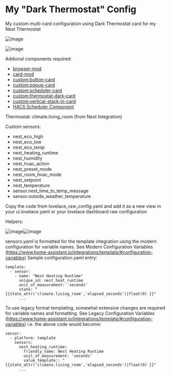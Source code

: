 # My "Dark Thermostat" Config

My custom multi-card configuration using Dark Thermostat card for my Nest Thermostat

![image](https://user-images.githubusercontent.com/49846893/202269236-fb192ab6-2408-492f-ad70-48f9a14e6023.png)

![image](https://user-images.githubusercontent.com/49846893/202269558-de8d2062-2676-4dad-8a66-4575ff07a4b2.png)

Addional components required:
 - [browser-mod](https://github.com/thomasloven/hass-browser_mod)
 - [card-mod](https://github.com/thomasloven/lovelace-card-mod)
 - [custom:button-card](https://github.com/custom-cards/button-card)
 - [custom:popup-card](https://github.com/thomasloven/lovelace-popup-card)
 - [custom:scheduler-card](https://github.com/nielsfaber/scheduler-card)
 - [custom:thermostat-dark-card](https://github.com/ciotlosm/lovelace-thermostat-dark-card)
 - [custom:vertical-stack-in-card](https://github.com/ofekashery/vertical-stack-in-card)
 - [HACS Scheduler Component](https://github.com/nielsfaber/scheduler-component)
 
Thermostat: climate.living_room (from Nest Integration)

Custom sensors:
 - nest_eco_high
 - nest_eco_low
 - nest_eco_temp
 - nest_heating_runtime
 - nest_humidity
 - nest_hvac_action
 - nest_preset_mode
 - nest_room_hvac_mode
 - nest_setpoint
 - nest_temperature
 - sensor.nest_time_to_temp_message
 - sensor.outside_weather_temperature

Copy the code from lovelace_raw_config.yaml and add it as a new view in your ui.lovelace.yaml or your lovelace dashboard raw configuration

Helpers:

![image](https://user-images.githubusercontent.com/49846893/202268919-3b7732e2-8e0d-44cd-8555-1d7e26fd7113.png)![image](https://user-images.githubusercontent.com/49846893/202268689-f87263f5-38fc-4782-84c4-d6e08dbfe773.png)

sensors.yaml is formatted for the template integration using the modern configuration for variable names.
See Modern Configuration Variables (https://www.home-assistant.io/integrations/template/#configuration-variables)
Sample configuration.yaml entry:
```
template:
  - sensor:
    - name: "Nest Heating Runtime"
      unique_id: nest_heat_runtime
      unit_of_measurement: 'seconds'
      state: "{{state_attr('climate.living_room','elapsed_seconds')|float(0) }}"
      ...
```

To use legacy format templating, somewhat extensive changes are required for variable names and formatting.
See Legacy Configuration Variables (https://www.home-assistant.io/integrations/template/#configuration-variables)
i.e. the above code would become:
```
sensor:
  - platform: template
    sensors:
      nest_heating_runtime:
        friendly_name: Nest Heating Runtime
        unit_of_measurement: 'seconds'
        value_template:: "{{state_attr('climate.living_room','elapsed_seconds')|float(0) }}"
      ...
```
